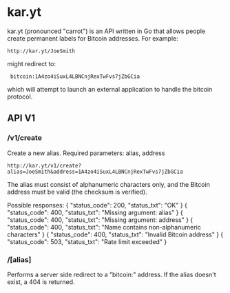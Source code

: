 
# kar.yt

kar.yt (pronounced "carrot") is an API written in Go that allows people create permanent labels for Bitcoin addresses. For example:

    http://kar.yt/JoeSmith

might redirect to:

     bitcoin:1A4zo4iSuxL4LBNCnjRexTwFvs7jZbGCia

which will attempt to launch an external application to handle the bitcoin protocol.


## API V1

### /v1/create

Create a new alias. Required parameters: alias, address

    http://kar.yt/v1/create?alias=JoeSmith&address=1A4zo4iSuxL4LBNCnjRexTwFvs7jZbGCia

The alias must consist of alphanumeric characters only, and the Bitcoin address must be valid (the checksum is verified).

Possible responses:
    { "status_code": 200, "status_txt": "OK" }
    { "status_code": 400, "status_txt": "Missing argument: alias" }
    { "status_code": 400, "status_txt": "Missing argument: address" }
    { "status_code": 400, "status_txt": "Name contains non-alphanumeric characters" }
    { "status_code": 400, "status_txt": "Invalid Bitcoin address" }
    { "status_code": 503, "status_txt": "Rate limit exceeded" }


### /[alias]

Performs a server side redirect to a "bitcoin:" address. If the alias doesn't exist, a 404 is returned.


